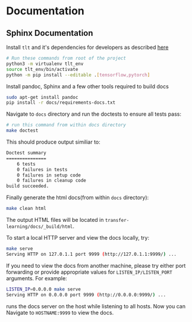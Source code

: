 # Documentation

## Sphinx Documentation

Install `tlt` and it's dependencies for developers as described [here](/README.md##build-and-install)
```bash
# Run these commands from root of the project
python3 -m virtualenv tlt_env
source tlt_env/bin/activate
python -m pip install --editable .[tensorflow,pytorch]
```

Install pandoc, Sphinx and a few other tools required to build docs
```bash
sudo apt-get install pandoc
pip install -r docs/requirements-docs.txt
```

Navigate to `docs` directory and run the doctests to ensure all tests pass:
```bash
# run this command from within docs directory
make doctest
```

This should produce output similiar to:
```bash
Doctest summary
===============
    6 tests
    0 failures in tests
    0 failures in setup code
    0 failures in cleanup code
build succeeded.
```

Finally generate the html docs(from within `docs` directory):
```bash
make clean html 
```

The output HTML files will be located in `transfer-learning/docs/_build/html`.

To start a local HTTP server and view the docs locally, try:
```bash
make serve
Serving HTTP on 127.0.1.1 port 9999 (http://127.0.1.1:9999/) ...
```

If you need to view the docs from another machine, please try either port forwarding or
provide appropriate values for `LISTEN_IP/LISTEN_PORT` arguments.
For example:
```bash
LISTEN_IP=0.0.0.0 make serve
Serving HTTP on 0.0.0.0 port 9999 (http://0.0.0.0:9999/) ...
```

runs the docs server on the host while listening to all hosts.
Now you can Navigate to `HOSTNAME:9999` to view the docs.
